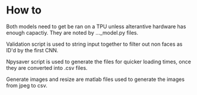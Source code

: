 # How to

Both models need to get be ran on a TPU unless alterantive hardware has enough capactiy. They are noted by ..._model.py files.

Validation script is used to string input together to filter out non faces as ID'd by the first CNN.

Npysaver script is used to generate the files for quicker loading times, once they are converted into .csv files. 

Generate images and resize are matlab files used to generate the images from jpeg to csv.

